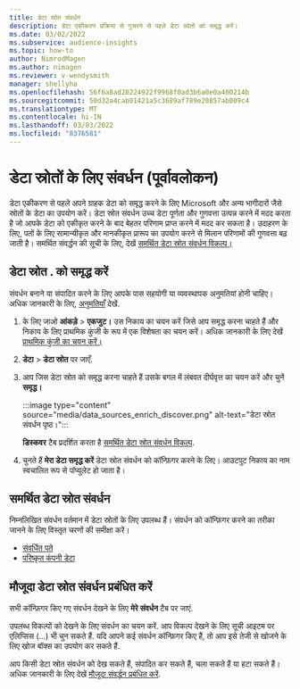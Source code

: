 ```yaml
---
title: डेटा स्रोत संवर्धन
description: डेटा एकीकरण प्रक्रिया से गुजरने से पहले डेटा स्रोतों को समृद्ध करें।
ms.date: 03/02/2022
ms.subservice: audience-insights
ms.topic: how-to
author: NimrodMagen
ms.author: nimagen
ms.reviewer: v-wendysmith
manager: shellyha
ms.openlocfilehash: 56f6a8ad20224922f9968f0ad3b6a0e0a400214b
ms.sourcegitcommit: 50d32a4cab01421a5c3689af789e20857ab009c4
ms.translationtype: MT
ms.contentlocale: hi-IN
ms.lasthandoff: 03/03/2022
ms.locfileid: "8376581"
---
```

# <a name="enrichment-for-data-sources-preview"></a>डेटा स्रोतों के लिए संवर्धन (पूर्वावलोकन)

डेटा एकीकरण से पहले अपने ग्राहक डेटा को समृद्ध करने के लिए Microsoft और अन्य भागीदारों जैसे स्रोतों के डेटा का उपयोग करें। डेटा स्रोत संवर्धन उच्च डेटा पूर्णता और गुणवत्ता उत्पन्न करने में मदद करता है जो आपके डेटा को एकीकृत करने के बाद बेहतर परिणाम प्राप्त करने में मदद कर सकता है। उदाहरण के लिए, पतों के लिए सामान्यीकृत और मानकीकृत प्रारूप का उपयोग करने से मिलान परिणामों की गुणवत्ता बढ़ जाती है। समर्थित संवर्द्धन की सूची के लिए, देखें [समर्थित डेटा स्रोत संवर्धन विकल्प।](#supported-data-source-enrichments)

## <a name="enrich-a-data-source"></a>डेटा स्रोत . को समृद्ध करें

संवर्धन बनाने या संपादित करने के लिए आपके पास सहयोगी या व्यवस्थापक अनुमतियां होनी चाहिए। अधिक जानकारी के लिए, [अनुमतियाँ](permissions.md) देखें.  

1. के लिए जाओ **आंकड़े** > **एकजुट।** उस निकाय का चयन करें जिसे आप समृद्ध करना चाहते हैं और निकाय के लिए प्राथमिक कुंजी के रूप में एक विशेषता का चयन करें। अधिक जानकारी के लिए देखें [प्राथमिक कुंजी का चयन करें।](map-entities.md#select-primary-key-and-semantic-type-for-attributes)

1. **डेटा** > **डेटा स्रोत** पर जाएँ.
 
1. आप जिस डेटा स्रोत को समृद्ध करना चाहते हैं उसके बगल में लंबवत दीर्घवृत्त का चयन करें और चुनें **समृद्ध।**

   :::image type="content" source="media/data_sources_enrich_discover.png" alt-text="डेटा स्रोत संवर्धन पृष्ठ।":::

   **डिस्कवर** टैब प्रदर्शित करता है [समर्थित डेटा स्रोत संवर्धन विकल्प](#supported-data-source-enrichments).

1. चुनते हैं **मेरा डेटा समृद्ध करें** डेटा स्रोत संवर्धन को कॉन्फ़िगर करने के लिए। आउटपुट निकाय का नाम स्वचालित रूप से पॉप्युलेट हो जाता है।

## <a name="supported-data-source-enrichments"></a>समर्थित डेटा स्रोत संवर्धन

निम्नलिखित संवर्धन वर्तमान में डेटा स्रोतों के लिए उपलब्ध हैं। संवर्धन को कॉन्फ़िगर करने का तरीका जानने के लिए विस्तृत चरणों की समीक्षा करें।

- [संवर्धित पते](enrichment-enhanced-addresses.md)
- [परिष्कृत कंपनी डेटा](enrichment-enhanced-company-data.md)

## <a name="manage-existing-data-source-enrichments"></a>मौजूदा डेटा स्रोत संवर्धन प्रबंधित करें

सभी कॉन्फ़िगर किए गए संवर्धन देखने के लिए **मेरे संवर्धन** टैब पर जाएं.

उपलब्ध विकल्पों को देखने के लिए संवर्धन का चयन करें. आप विकल्प देखने के लिए सूची आइटम पर एलिप्सिस (...) भी चुन सकते हैं. यदि आपने कई संवर्धन कॉन्फ़िगर किए हैं, तो आप इसे तेजी से खोजने के लिए खोज बॉक्स का उपयोग कर सकते हैं.

आप किसी डेटा स्रोत संवर्धन को देख सकते हैं, संपादित कर सकते हैं, चला सकते हैं या हटा सकते हैं। अधिक जानकारी के लिए देखें [मौजूदा संवर्द्धन प्रबंधित करें](enrichment-hub.md).
